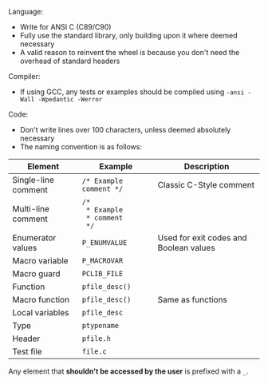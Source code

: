 Language:

- Write for ANSI C (C89/C90)
- Fully use the standard library, only building upon it where deemed necessary
- A valid reason to reinvent the wheel is because you don't need the overhead of standard headers

Compiler:

- If using GCC, any tests or examples should be compiled using `-ansi -Wall -Wpedantic -Werror`

Code:

- Don't write lines over 100 characters, unless deemed absolutely necessary
- The naming convention is as follows:

| Element | Example | Description |
| - | - | - |
| Single-line comment | `/* Example comment */` | Classic C-Style comment |
| Multi-line comment | `/*` <br> ` * Example`  <br> ` * comment` <br> ` */` | |
| Enumerator values | `P_ENUMVALUE` | Used for exit codes and Boolean values |
| Macro variable | `P_MACROVAR` | |
| Macro guard | `PCLIB_FILE` | |
| Function | `pfile_desc()` | |
| Macro function | `pfile_desc()` | Same as functions |
| Local variables | `pfile_desc` | |
| Type | `ptypename` | |
| Header | `pfile.h` | |
| Test file | `file.c` | |

<!-- TODO: Ifs, function brackets -->

Any element that __shouldn't be accessed by the user__ is prefixed with a `_`.
